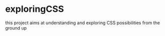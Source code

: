 # exploringCSS
this project aims at understanding and exploring CSS possibilities from the ground up
